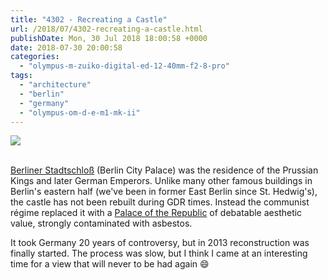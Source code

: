 ```yaml
---
title: "4302 - Recreating a Castle"
url: /2018/07/4302-recreating-a-castle.html
publishDate: Mon, 30 Jul 2018 18:00:58 +0000
date: 2018-07-30 20:00:58
categories: 
  - "olympus-m-zuiko-digital-ed-12-40mm-f2-8-pro"
tags: 
  - "architecture"
  - "berlin"
  - "germany"
  - "olympus-om-d-e-m1-mk-ii"
---
```

<div class="container">
<div class="center"><a target="_blank" href="https://d25zfm9zpd7gm5.cloudfront.net/1200x1200/2017/20170623_164721_lr.jpg"><img class="webfeedsFeaturedVisual" src="https://d25zfm9zpd7gm5.cloudfront.net/0600x0600/2017/20170623_164721_lr.jpg" /></a></div>
</div>
<br />

<a href="https://en.wikipedia.org/wiki/Berlin_Palace" rel="noopener" target="_blank">Berliner Stadtschloß</a> (Berlin City Palace) was the residence of the Prussian Kings and later German Emperors. Unlike many other famous buildings in Berlin's eastern half (we've been in former East Berlin since St. Hedwig's), the castle has not been rebuilt during GDR times. Instead the communist régime replaced it with a <a href="https://en.wikipedia.org/wiki/Palace_of_the_Republic,_Berlin" rel="noopener" target="_blank">Palace of the Republic</a> of debatable aesthetic value, strongly contaminated with asbestos. 

It took Germany 20 years of controversy, but in 2013 reconstruction was finally started. The process was slow, but I think I came at an interesting time for a view that will never to be had again 😄
